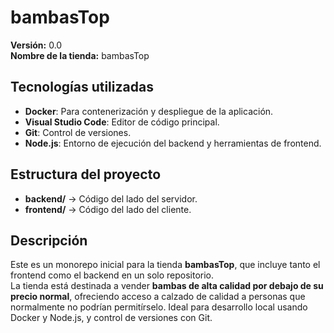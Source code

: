 # bambasTop

**Versión:** 0.0  
**Nombre de la tienda:** bambasTop  

## Tecnologías utilizadas
- **Docker**: Para contenerización y despliegue de la aplicación.  
- **Visual Studio Code**: Editor de código principal.  
- **Git**: Control de versiones.  
- **Node.js**: Entorno de ejecución del backend y herramientas de frontend.  

## Estructura del proyecto
- **backend/** → Código del lado del servidor.  
- **frontend/** → Código del lado del cliente.  

## Descripción
Este es un monorepo inicial para la tienda **bambasTop**, que incluye tanto el frontend como el backend en un solo repositorio.  
La tienda está destinada a vender **bambas de alta calidad por debajo de su precio normal**, ofreciendo acceso a calzado de calidad a personas que normalmente no podrían permitírselo. Ideal para desarrollo local usando Docker y Node.js, y control de versiones con Git.
